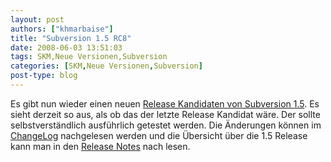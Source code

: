 ```yaml
---
layout: post
authors: ["khmarbaise"]
title: "Subversion 1.5 RC8"
date: 2008-06-03 13:51:03
tags: SKM,Neue Versionen,Subversion
categories: [SKM,Neue Versionen,Subversion]
post-type: blog
---
```

Es gibt nun wieder einen neuen <a href="http://subversion.tigris.org/servlets/NewsItemView?newsItemID=2123"  title="Release Candidate 8">Release Kandidaten von Subversion 1.5</a>. Es sieht derzeit so aus, als ob das der letzte Release Kandidat wäre. Der sollte selbstverständlich ausführlich getestet werden. Die Änderungen können im <a href="http://svn.collab.net/repos/svn/tags/1.5.0-rc8/CHANGES"  title="ChangeLog">ChangeLog</a> nachgelesen werden und die Übersicht über die 1.5 Release kann man in den <a href="http://subversion.tigris.org/svn_1.5_releasenotes.html"  title="Release Notes">Release Notes</a> nach lesen.
